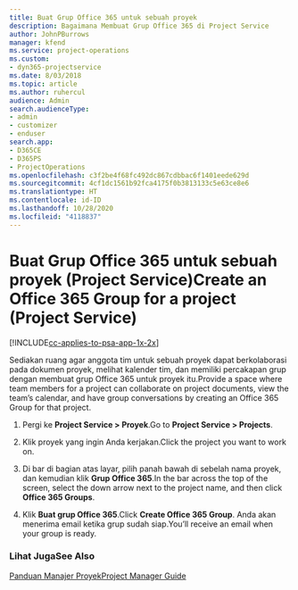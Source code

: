```yaml
---
title: Buat Grup Office 365 untuk sebuah proyek
description: Bagaimana Membuat Grup Office 365 di Project Service
author: JohnPBurrows
manager: kfend
ms.service: project-operations
ms.custom:
- dyn365-projectservice
ms.date: 8/03/2018
ms.topic: article
ms.author: ruhercul
audience: Admin
search.audienceType:
- admin
- customizer
- enduser
search.app:
- D365CE
- D365PS
- ProjectOperations
ms.openlocfilehash: c3f2be4f68fc492dc867cdbbac6f1401eede629d
ms.sourcegitcommit: 4cf1dc1561b92fca4175f0b3813133c5e63ce8e6
ms.translationtype: HT
ms.contentlocale: id-ID
ms.lasthandoff: 10/28/2020
ms.locfileid: "4118837"
---
```

# <a name="create-an-office-365-group-for-a-project-project-service"></a><span data-ttu-id="06c62-103">Buat Grup Office 365 untuk sebuah proyek (Project Service)</span><span class="sxs-lookup"><span data-stu-id="06c62-103">Create an Office 365 Group for a project (Project Service)</span></span>

[!INCLUDE[cc-applies-to-psa-app-1x-2x](../includes/cc-applies-to-psa-app-1x-2x.md)]

<span data-ttu-id="06c62-104">Sediakan ruang agar anggota tim untuk sebuah proyek dapat berkolaborasi pada dokumen proyek, melihat kalender tim, dan memiliki percakapan grup dengan membuat grup Office 365 untuk proyek itu.</span><span class="sxs-lookup"><span data-stu-id="06c62-104">Provide a space where team members for a project can collaborate on project documents, view the team’s calendar, and have group conversations by creating an Office 365 Group for that project.</span></span>  
  
1.  <span data-ttu-id="06c62-105">Pergi ke **Project Service > Proyek**.</span><span class="sxs-lookup"><span data-stu-id="06c62-105">Go to **Project Service > Projects**.</span></span>  
  
2.  <span data-ttu-id="06c62-106">Klik proyek yang ingin Anda kerjakan.</span><span class="sxs-lookup"><span data-stu-id="06c62-106">Click the project you want to work on.</span></span>  
  
3.  <span data-ttu-id="06c62-107">Di bar di bagian atas layar, pilih panah bawah di sebelah nama proyek, dan kemudian klik **Grup Office 365**.</span><span class="sxs-lookup"><span data-stu-id="06c62-107">In the bar across the top of the screen, select the down arrow next to the project name, and then click **Office 365 Groups**.</span></span>  
  
4.  <span data-ttu-id="06c62-108">Klik **Buat grup Office 365**.</span><span class="sxs-lookup"><span data-stu-id="06c62-108">Click **Create Office 365 Group**.</span></span> <span data-ttu-id="06c62-109">Anda akan menerima email ketika grup sudah siap.</span><span class="sxs-lookup"><span data-stu-id="06c62-109">You’ll receive an email when your group is ready.</span></span>  
  
### <a name="see-also"></a><span data-ttu-id="06c62-110">Lihat Juga</span><span class="sxs-lookup"><span data-stu-id="06c62-110">See Also</span></span>  
 [<span data-ttu-id="06c62-111">Panduan Manajer Proyek</span><span class="sxs-lookup"><span data-stu-id="06c62-111">Project Manager Guide</span></span>](../psa/project-manager-guide.md)
